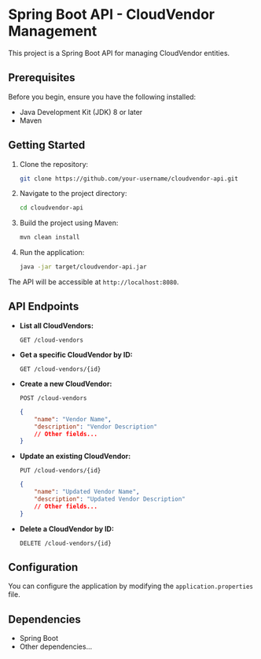 # Spring Boot API - CloudVendor Management

This project is a Spring Boot API for managing CloudVendor entities.

## Prerequisites

Before you begin, ensure you have the following installed:

- Java Development Kit (JDK) 8 or later
- Maven

## Getting Started

1. Clone the repository:

    ```bash
    git clone https://github.com/your-username/cloudvendor-api.git
    ```

2. Navigate to the project directory:

    ```bash
    cd cloudvendor-api
    ```

3. Build the project using Maven:

    ```bash
    mvn clean install
    ```

4. Run the application:

    ```bash
    java -jar target/cloudvendor-api.jar
    ```

The API will be accessible at `http://localhost:8080`.

## API Endpoints

- **List all CloudVendors:**

    `GET /cloud-vendors`

- **Get a specific CloudVendor by ID:**

    `GET /cloud-vendors/{id}`

- **Create a new CloudVendor:**

    `POST /cloud-vendors`

    ```json
    {
        "name": "Vendor Name",
        "description": "Vendor Description"
        // Other fields...
    }
    ```

- **Update an existing CloudVendor:**

    `PUT /cloud-vendors/{id}`

    ```json
    {
        "name": "Updated Vendor Name",
        "description": "Updated Vendor Description"
        // Other fields...
    }
    ```

- **Delete a CloudVendor by ID:**

    `DELETE /cloud-vendors/{id}`

## Configuration

You can configure the application by modifying the `application.properties` file.

## Dependencies

- Spring Boot
- Other dependencies...


